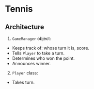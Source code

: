 # Tennis

## Architecture

1.  `GameManager` object:
- Keeps track of: whose turn it is, score. 
- Tells `Player` to take a turn.
- Determines who won the point.
- Announces winner.

2. `Player` class:
- Takes turn.
